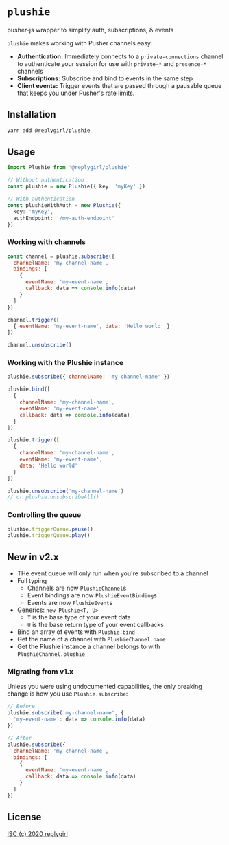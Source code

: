 # `plushie`

pusher-js wrapper to simplify auth, subscriptions, & events

`plushie` makes working with Pusher channels easy:

- **Authentication:** Immediately connects to a `private-connections` channel to authenticate your session for use with `private-*` and `presence-*` channels
- **Subscriptions:** Subscribe and bind to events in the same step
- **Client events:** Trigger events that are passed through a pausable queue that keeps you under Pusher's rate limits.

## Installation

```bash
yarn add @replygirl/plushie
```

## Usage

```ts
import Plushie from '@replygirl/plushie'

// Without authentication
const plushie = new Plushie({ key: 'myKey' })

// With authentication
const plushieWithAuth = new Plushie({
  key: 'myKey',
  authEndpoint: '/my-auth-endpoint'
})
```

### Working with channels

```js
const channel = plushie.subscribe({
  channelName: 'my-channel-name',
  bindings: [
    {
      eventName: 'my-event-name',
      callback: data => console.info(data)
    }
  ]
})

channel.trigger([
  { eventName: 'my-event-name', data: 'Hello world' }
])

channel.unsubscribe()
```

### Working with the Plushie instance

```js
plushie.subscribe({ channelName: 'my-channel-name' })

plushie.bind([
  {
    channelName: 'my-channel-name',
    eventName: 'my-event-name',
    callback: data => console.info(data)
  }
])

plushie.trigger([
  {
    channelName: 'my-channel-name',
    eventName: 'my-event-name',
    data: 'Hello world'
  }
])

plushie.unsubscribe('my-channel-name')
// or plushie.unsubscribeAll()
```

### Controlling the queue

```js
plushie.triggerQueue.pause()
plushie.triggerQueue.play()
```

## New in v2.x

- THe event queue will only run when you're subscribed to a channel
- Full typing
  - Channels are now `PlushieChannel`s
  - Event bindings are now `PlushieEventBinding`s
  - Events are now `PlushieEvent`s
- Generics: `new Plushie<T, U>`
  - `T` is the base type of your event data
  - `U` is the base return type of your event callbacks
- Bind an array of events with `Plushie.bind`
- Get the name of a channel with `PlushieChannel.name`
- Get the Plushie instance a channel belongs to with `PlushieChannel.plushie`

### Migrating from v1.x

Unless you were using undocumented capabilities, the only breaking change is how you use `Plushie.subscribe`:

```js
// Before
plushie.subscribe('my-channel-name', {
  'my-event-name': data => console.info(data)
})

// After
plushie.subscribe({
  channelName: 'my-channel-name',
  bindings: [
    {
      eventName: 'my-event-name',
      callback: data => console.info(data)
    }
  ]
})
```

## License

[ISC (c) 2020 replygirl](https://github.com/replygirl/tc/blob/main/LICENSE.md)
